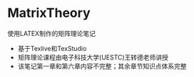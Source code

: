 # MatrixTheory
使用LATEX制作的矩阵理论笔记
- 基于Texlive和TexStudio
- 矩阵理论课程由电子科技大学(UESTC)王转德老师讲授
- 该笔记第一章和第六章内容不完整；其余章节知识点体系完整
